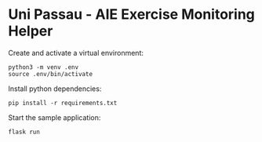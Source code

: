 # Uni Passau - AIE Exercise Monitoring Helper

Create and activate a virtual environment:

```
python3 -m venv .env
source .env/bin/activate
```

Install python dependencies:

```
pip install -r requirements.txt
```

Start the sample application:

```
flask run
```
